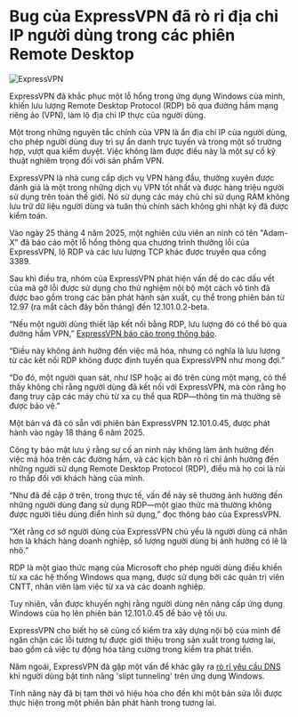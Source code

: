 # Bug của ExpressVPN đã rò rỉ địa chỉ IP người dùng trong các phiên Remote Desktop

![ExpressVPN](https://www.bleepstatic.com/content/hl-images/2025/07/21/expressvpn-header.jpg)

ExpressVPN đã khắc phục một lỗ hổng trong ứng dụng Windows của mình, khiến lưu lượng Remote Desktop Protocol (RDP) bỏ qua đường hầm mạng riêng ảo (VPN), làm lộ địa chỉ IP thực của người dùng.

Một trong những nguyên tắc chính của VPN là ẩn địa chỉ IP của người dùng, cho phép người dùng duy trì sự ẩn danh trực tuyến và trong một số trường hợp, vượt qua kiểm duyệt. Việc không làm được điều này là một sự cố kỹ thuật nghiêm trọng đối với sản phẩm VPN.

ExpressVPN là nhà cung cấp dịch vụ VPN hàng đầu, thường xuyên được đánh giá là một trong những dịch vụ VPN tốt nhất và được hàng triệu người sử dụng trên toàn thế giới. Nó sử dụng các máy chủ chỉ sử dụng RAM không lưu trữ dữ liệu người dùng và tuân thủ chính sách không ghi nhật ký đã được kiểm toán.

Vào ngày 25 tháng 4 năm 2025, một nghiên cứu viên an ninh có tên "Adam-X" đã báo cáo một lỗ hổng thông qua chương trình thưởng lỗi của ExpressVPN, lộ RDP và các lưu lượng TCP khác được truyền qua cổng 3389.

Sau khi điều tra, nhóm của ExpressVPN phát hiện vấn đề do các dấu vết của mã gỡ lỗi được sử dụng cho thử nghiệm nội bộ một cách vô tình đã được bao gồm trong các bản phát hành sản xuất, cụ thể trong phiên bản từ 12.97 (ra mắt cách đây bốn tháng) đến 12.101.0.2-beta.

“Nếu một người dùng thiết lập kết nối bằng RDP, lưu lượng đó có thể bỏ qua đường hầm VPN,” [ExpressVPN báo cáo trong thông báo](https://www.expressvpn.com/blog/expressvpn-rdp-leak-fixed/).

“Điều này không ảnh hưởng đến việc mã hóa, nhưng có nghĩa là lưu lượng từ các kết nối RDP không được định tuyến qua ExpressVPN như mong đợi.”

“Do đó, một người quan sát, như ISP hoặc ai đó trên cùng một mạng, có thể thấy không chỉ rằng người dùng đã kết nối với ExpressVPN, mà còn rằng họ đang truy cập các máy chủ từ xa cụ thể qua RDP—thông tin mà thường sẽ được bảo vệ.”

Một bản vá đã có sẵn với phiên bản ExpressVPN 12.101.0.45, được phát hành vào ngày 18 tháng 6 năm 2025.

Công ty bảo mật lưu ý rằng sự cố an ninh này không làm ảnh hưởng đến việc mã hóa trên các đường hầm, và các kịch bản rò rỉ chỉ ảnh hưởng đến những người sử dụng Remote Desktop Protocol (RDP), điều mà họ coi là rủi ro thấp đối với khách hàng của mình.

“Như đã đề cập ở trên, trong thực tế, vấn đề này sẽ thường ảnh hưởng đến những người dùng đang sử dụng RDP—một giao thức mà thường không được người tiêu dùng điển hình sử dụng,” đọc thông báo của ExpressVPN.

“Xét rằng cơ sở người dùng của ExpressVPN chủ yếu là người dùng cá nhân hơn là khách hàng doanh nghiệp, số lượng người dùng bị ảnh hưởng có lẽ là nhỏ.”

RDP là một giao thức mạng của Microsoft cho phép người dùng điều khiển từ xa các hệ thống Windows qua mạng, được sử dụng bởi các quản trị viên CNTT, nhân viên làm việc từ xa và các doanh nghiệp.

Tuy nhiên, vẫn được khuyến nghị rằng người dùng nên nâng cấp ứng dụng Windows của họ lên phiên bản 12.101.0.45 để bảo vệ tối ưu.

ExpressVPN cho biết họ sẽ củng cố kiểm tra xây dựng nội bộ của mình để ngăn chặn các lỗi tương tự được giới thiệu trong sản xuất trong tương lai, bao gồm cả việc tự động hóa tăng cường trong kiểm tra phát triển.

Năm ngoái, ExpressVPN đã gặp một vấn đề khác gây ra [rò rỉ yêu cầu DNS](https://www.bleepingcomputer.com/news/security/expressvpn-bug-has-been-leaking-some-dns-requests-for-years/) khi người dùng bật tính năng 'slipt tunneling' trên ứng dụng Windows.

Tính năng này đã bị tạm thời vô hiệu hóa cho đến khi một bản sửa lỗi được thực hiện trong một phiên bản phát hành trong tương lai.